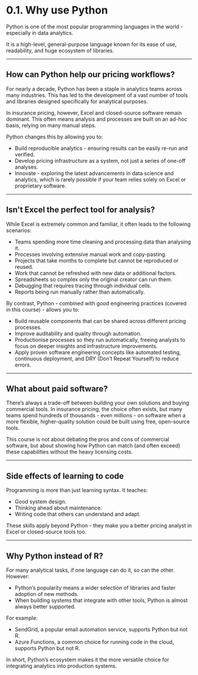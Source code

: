 # 0.1. Why use Python

Python is one of the most popular programming languages in the world - especially in data analytics.  

It is a high-level, general-purpose language known for its ease of use, readability, and huge ecosystem of libraries.

---

## How can Python help our pricing workflows?

For nearly a decade, Python has been a staple in analytics teams across many industries. This has led to the development of a vast number of tools and libraries designed specifically for analytical purposes.  

In insurance pricing, however, Excel and closed-source software remain dominant. This often means analysis and processes are built on an ad-hoc basis, relying on many manual steps.

Python changes this by allowing you to:

- Build reproducible analytics - ensuring results can be easily re-run and verified.
- Develop pricing infrastructure as a system, not just a series of one-off analyses.
- Innovate - exploring the latest advancements in data science and analytics, which is rarely possible if your team relies solely on Excel or proprietary software.

---

## Isn't Excel the perfect tool for analysis?

While Excel is extremely common and familiar, it often leads to the following scenarios:

- Teams spending more time cleaning and processing data than analysing it.
- Processes involving extensive manual work and copy-pasting.
- Projects that take months to complete but cannot be reproduced or reused.
- Work that cannot be refreshed with new data or additional factors.
- Spreadsheets so complex only the original creator can run them.
- Debugging that requires tracing through individual cells.
- Reports being run manually rather than automatically.

By contrast, Python - combined with good engineering practices (covered in this course) - allows you to:

- Build reusable components that can be shared across different pricing processes.
- Improve auditability and quality through automation.
- Productionise processes so they run automatically, freeing analysts to focus on deeper insights and infrastructure improvements.
- Apply proven software engineering concepts like automated testing, continuous deployment, and DRY (Don’t Repeat Yourself) to reduce errors.

---

## What about paid software?

There’s always a trade-off between building your own solutions and buying commercial tools. In insurance pricing, the choice often exists, but many teams spend hundreds of thousands - even millions - on software when a more flexible, higher-quality solution could be built using free, open-source tools.

This course is not about debating the pros and cons of commercial software, but about showing how Python can match (and often exceed) these capabilities without the heavy licensing costs.

---

## Side effects of learning to code

Programming is more than just learning syntax. It teaches:

- Good system design.
- Thinking ahead about maintenance.
- Writing code that others can understand and adapt.

These skills apply beyond Python - they make you a better pricing analyst in Excel or closed-source tools too.

---

## Why Python instead of R?

For many analytical tasks, if one language can do it, so can the other. However:

- Python’s popularity means a wider selection of libraries and faster adoption of new methods.
- When building systems that integrate with other tools, Python is almost always better supported.

For example:  
- SendGrid, a popular email automation service, supports Python but not R.  
- Azure Functions, a common choice for running code in the cloud, supports Python but not R.

In short, Python’s ecosystem makes it the more versatile choice for integrating analytics into production systems.
